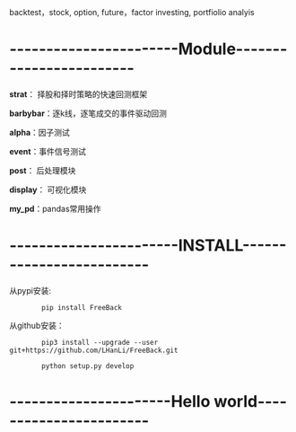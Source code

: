 backtest，stock, option, future，factor investing, portfiolio analyis

# -----------------------Module------------------------

**strat**： 择股和择时策略的快速回测框架

**barbybar**：逐k线，逐笔成交的事件驱动回测

**alpha**：因子测试

**event**：事件信号测试

**post**： 后处理模块

**display**： 可视化模块

**my_pd**：pandas常用操作

# -----------------------INSTALL-------------------------
从pypi安装:

            pip install FreeBack

从github安装： 

            pip3 install --upgrade --user   git+https://github.com/LHanLi/FreeBack.git

            python setup.py develop

# ----------------------Hello world-----------------------
